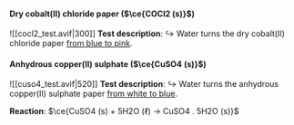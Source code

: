 #### Dry cobalt(II) chloride paper ($\ce{COCl2 (s)}$)
![[cocl2_test.avif|300]]
**Test description**:
↪️ Water turns the dry cobalt(II) chloride paper <u>from blue to pink</u>.

#### Anhydrous copper(II) sulphate ($\ce{CuSO4 (s)}$)
![[cuso4_test.avif|520]]
**Test description**:
↪️ Water turns the anhydrous copper(II) sulphate paper <u>from white to blue</u>.

**Reaction**: $\ce{CuSO4 (s) + 5H2O (ℓ) -> CuSO4 . 5H2O (s)}$
